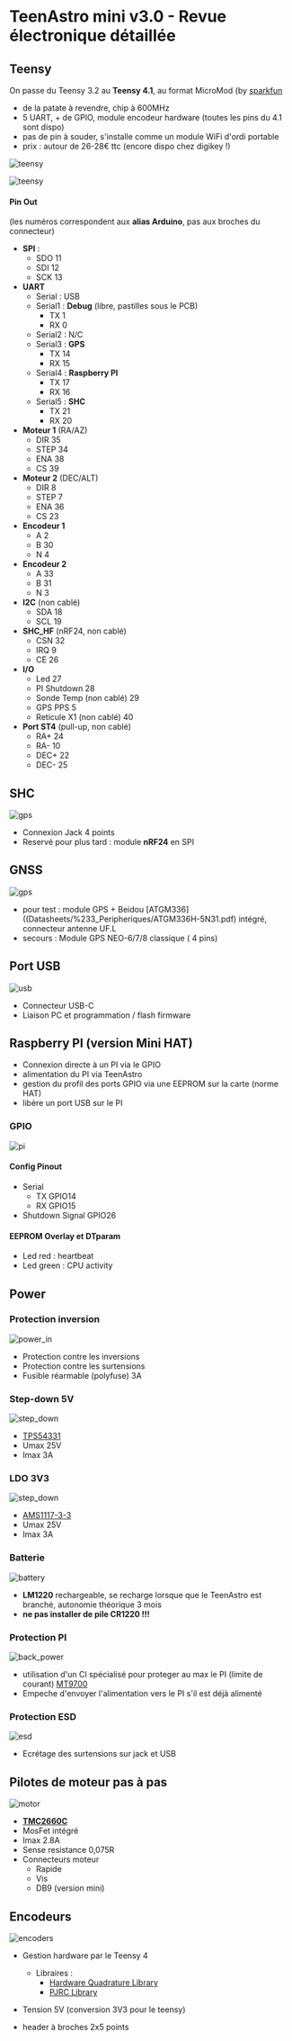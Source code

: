 # TeenAstro mini v3.0 - Revue électronique détaillée

## Teensy

On passe du Teensy 3.2 au **Teensy 4.1**, au format MicroMod (by [sparkfun](https://www.sparkfun.com/products/16402)

* de la patate à revendre, chip à 600MHz
* 5 UART, + de GPIO, module encodeur hardware (toutes les pins du 4.1 sont dispo)
* pas de pin à souder, s'installe comme un module WiFi d'ordi portable
* prix : autour de 26-28€ ttc (encore dispo chez digikey !)

 ![teensy](https://cdn.sparkfun.com/c/264-148/assets/learn_tutorials/1/2/6/6/MM_Teensy_PB_Thumb.jpg)


![teensy](Images/schematic_teensy.png)

#### Pin Out

(les numéros correspondent aux **alias Arduino**, pas aux broches du connecteur)

* **SPI** : 
	* SDO 11
	* SDI 12
	* SCK 13
* **UART**
	* Serial : USB 
	* Serial1 : **Debug** (libre, pastilles sous le PCB)
		* TX 1
		* RX 0
	* Serial2 : N/C
	* Serial3 : **GPS**
		* TX 14
		* RX 15
	* Serial4 : **Raspberry PI**
		* TX 17
		* RX 16
	* Serial5 : **SHC**
		* TX 21
		* RX 20
* **Moteur 1** (RA/AZ)
	* DIR 35
	* STEP 34
	* ENA 38
	* CS 39
* **Moteur 2** (DEC/ALT)
	* DIR 8
	* STEP 7
	* ENA 36
	* CS 23
* **Encodeur 1**
	* A 2
	* B 30
	* N 4
* **Encodeur 2**
	* A 33
	* B 31
	* N 3
* **I2C** (non cablé)
	* SDA 18
	* SCL 19
* **SHC_HF** (nRF24, non cablé)
	* CSN 32
	* IRQ 9
	* CE 26
* **I/O**
	* Led 27
	* PI Shutdown 28
	* Sonde Temp (non cablé) 29
	* GPS PPS 5
	* Reticule X1 (non cablé) 40
* **Port ST4** (pull-up, non cablé)
	* RA+ 24
	* RA- 10
	* DEC+ 22
	* DEC- 25

## SHC

![gps](Images/schematic_SHC.png)

* Connexion Jack 4 points
* Reservé pour plus tard : module **nRF24** en SPI

## GNSS

![gps](Images/schematic_gps.png)

* pour test : module GPS + Beidou [ATGM336]((Datasheets/%233_Peripheriques/ATGM336H-5N31.pdf) intégré, connecteur antenne UF.L
* secours : Module GPS NEO-6/7/8 classique ( 4 pins)

## Port USB

![usb](Images/schematic_usb.png)

* Connecteur USB-C
* Liaison PC et programmation / flash firmware



## Raspberry PI (version Mini HAT)

* Connexion directe à un PI via le GPIO
* alimentation du PI via TeenAstro
* gestion du profil des ports GPIO via une EEPROM sur la carte (norme HAT)
* libère un port USB sur le PI

### GPIO

![pi](Images/schematic_pi_gpio.png)

#### Config Pinout

* Serial
	* TX GPIO14
	* RX GPIO15
* Shutdown Signal GPIO26

#### EEPROM Overlay et DTparam

* Led red : heartbeat
* Led green : CPU activity

## Power

### Protection inversion

![power_in](Images/schematic_power_in.png)

* Protection contre les inversions
* Protection contre les surtensions
* Fusible réarmable (polyfuse) 3A

### Step-down 5V

![step_down](Images/schematic_step_down.png)


* [TPS54331](Datasheets/%231_power/tps54331.pdf)
* Umax 25V
* Imax 3A

### LDO 3V3

![step_down](Images/schematic_LDO.png)


* [AMS1117-3-3](Datasheets/%231_power/AMS1117-3-3.pdf)
* Umax 25V
* Imax 3A

### Batterie

![battery](Images/schematic_battery.png)

* **LM1220** rechargeable, se recharge lorsque que le TeenAstro est branché, autonomie théorique 3 mois
* **ne pas installer de pile CR1220 !!!**

### Protection PI

![back_power](Images/schematic_back_power.png)

* utilisation d'un CI spécialisé pour proteger au max le PI (limite de courant) [MT9700](Datasheets/%231_power/MT9700_Power_switch.pdf)
* Empeche d'envoyer l'alimentation vers le PI s'il est déjà alimenté

### Protection ESD

![esd](Images/schematic_esd.png)

* Ecrétage des surtensions sur jack et USB

## Pilotes de moteur pas à pas

![motor](Images/schematic_motor.png)

* **[TMC2660C](Datasheets/%236_Stepper_drivers/Datasheets)**
* MosFet intégré
* Imax 2.8A
* Sense resistance 0,075R
* Connecteurs moteur
	* Rapide 
	* Vis 
	* DB9 (version mini)

## Encodeurs

![encoders](Images/schematic_encoders.png)

* Gestion hardware par le Teensy 4
	* Libraires :
		* [Hardware Quadrature Library](https://github.com/mjs513/Teensy-4.x-Quad-Encoder-Library)
		* [PJRC Library](https://www.pjrc.com/teensy/td_libs_Encoder.html)

* Tension 5V (conversion 3V3 pour le teensy)

* header à broches 2x5 points


